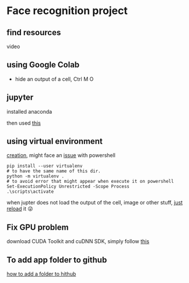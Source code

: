 # Face recognition project

## find resources

video

## using Google Colab

- hide an output of a cell, Ctrl M O

## jupyter

installed anaconda

then used [this](https://jupyter.org/install)

## using virtual environment

[creation](https://janakiev.com/blog/jupyter-virtual-envs/), might face an [issue](https://stackoverflow.com/questions/18713086/virtualenv-wont-activate-on-windows) with powershell

```shell
pip install --user virtualenv
# to have the same name of this dir.
python -m virtualenv .
# to avoid error that might appear when execute it on powershell
Set-ExecutionPolicy Unrestricted -Scope Process
.\scripts\activate

```

when jupter does not load the output of the cell, image or other stuff, [just reload](https://stackoverflow.com/questions/68736618/error-loading-preloads-could-not-find-renderer) it 😜

## Fix GPU problem

download CUDA Toolkit and cuDNN SDK, simply follow [this](https://stackoverflow.com/questions/41402409/tensorflow-doesnt-seem-to-see-my-gpu)

## To add app folder to github

[how to add a folder to hithub](https://stackoverflow.com/questions/12258399/how-do-i-create-a-folder-in-a-github-repository)

